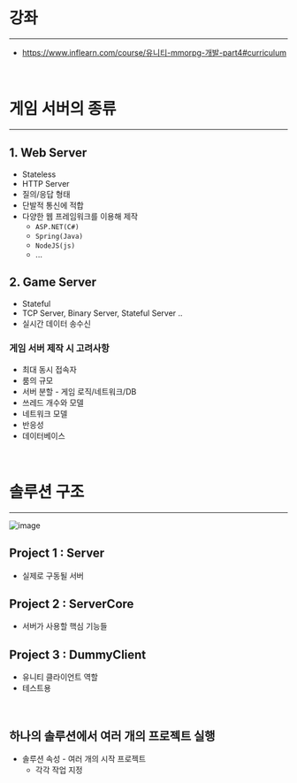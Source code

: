 # 강좌
---
 - <https://www.inflearn.com/course/유니티-mmorpg-개발-part4#curriculum>

<br>

# 게임 서버의 종류
---

## **1. Web Server**
 - Stateless
 - HTTP Server
 - 질의/응답 형태
 - 단발적 통신에 적합
 - 다양한 웹 프레임워크를 이용해 제작
   - `ASP.NET(C#)`
   - `Spring(Java)`
   - `NodeJS(js)`
   - ...

## **2. Game Server**
 - Stateful
 - TCP Server, Binary Server, Stateful Server ..
 - 실시간 데이터 송수신

### **게임 서버 제작 시 고려사항**
 - 최대 동시 접속자
 - 룸의 규모
 - 서버 분할 - 게임 로직/네트워크/DB
 - 쓰레드 개수와 모델
 - 네트워크 모델
 - 반응성
 - 데이터베이스

<br>

# 솔루션 구조
---

![image](https://user-images.githubusercontent.com/42164422/121874048-f7451480-cd41-11eb-9521-c16e828cf5e2.png)

## Project 1 : Server
 - 실제로 구동될 서버

## Project 2 : ServerCore
 - 서버가 사용할 핵심 기능들

## Project 3 : DummyClient
 - 유니티 클라이언트 역할
 - 테스트용

<br>

## 하나의 솔루션에서 여러 개의 프로젝트 실행
 - 솔루션 속성 - 여러 개의 시작 프로젝트
   - 각각 작업 지정

